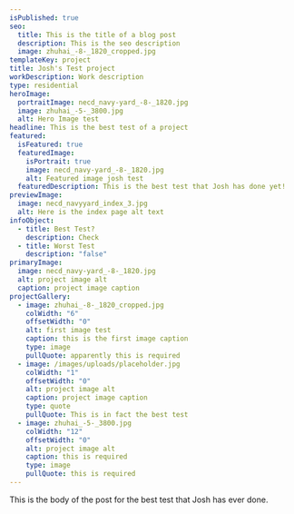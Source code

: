```yaml
---
isPublished: true
seo:
  title: This is the title of a blog post
  description: This is the seo description
  image: zhuhai_-8-_1820_cropped.jpg
templateKey: project
title: Josh's Test project
workDescription: Work description
type: residential
heroImage:
  portraitImage: necd_navy-yard_-8-_1820.jpg
  image: zhuhai_-5-_3800.jpg
  alt: Hero Image test
headline: This is the best test of a project
featured:
  isFeatured: true
  featuredImage:
    isPortrait: true
    image: necd_navy-yard_-8-_1820.jpg
    alt: Featured image josh test
  featuredDescription: This is the best test that Josh has done yet!
previewImage:
  image: necd_navyyard_index_3.jpg
  alt: Here is the index page alt text
infoObject:
  - title: Best Test?
    description: Check
  - title: Worst Test
    description: "false"
primaryImage:
  image: necd_navy-yard_-8-_1820.jpg
  alt: project image alt
  caption: project image caption
projectGallery:
  - image: zhuhai_-8-_1820_cropped.jpg
    colWidth: "6"
    offsetWidth: "0"
    alt: first image test
    caption: this is the first image caption
    type: image
    pullQuote: apparently this is required
  - image: /images/uploads/placeholder.jpg
    colWidth: "1"
    offsetWidth: "0"
    alt: project image alt
    caption: project image caption
    type: quote
    pullQuote: This is in fact the best test
  - image: zhuhai_-5-_3800.jpg
    colWidth: "12"
    offsetWidth: "0"
    alt: project image alt
    caption: this is required
    type: image
    pullQuote: this is required
---
```

This is the body of the post for the best test that Josh has ever done.